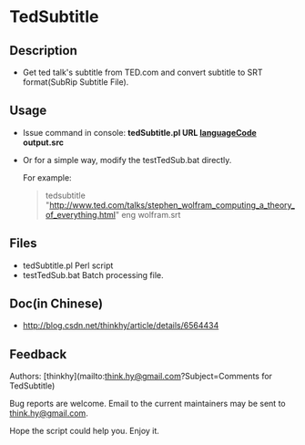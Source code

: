 TedSubtitle
====================

Description
--------------
  * Get ted talk's subtitle from TED.com and convert subtitle to SRT format(SubRip Subtitle File). 

Usage
--------
 * Issue command in console: **tedSubtitle.pl URL [languageCode](https://github.com/thinkhy/TedSubtitle/wiki/Language-Code) output.src** 
 * Or for a simple way, modify the testTedSub.bat directly.

   For example:

    >  tedsubtitle "http://www.ted.com/talks/stephen_wolfram_computing_a_theory_of_everything.html"  eng wolfram.srt 

Files
--------
  * tedSubtitle.pl   Perl script   
  * testTedSub.bat   Batch processing file.

Doc(in Chinese)
-----------------
  * http://blog.csdn.net/thinkhy/article/details/6564434   


Feedback
-------------

Authors: [thinkhy](mailto:think.hy@gmail.com?Subject=Comments for TedSubtitle)

Bug reports are welcome. Email to the current maintainers may be sent to <think.hy@gmail.com>.

Hope the script could help you. Enjoy it.
